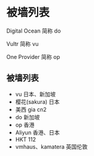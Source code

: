 # 被墙列表

Digital Ocean 简称 do

Vultr 简称 vu

One Provider 简称 op

## 被墙列表

* vu 日本、新加坡
* 樱花\(sakura\) 日本
* 美西 gia cn2
* do 新加坡
* op 香港
* Aliyun 香港、日本
* HKT 112
* vmhaus、kamatera 英国伦敦

